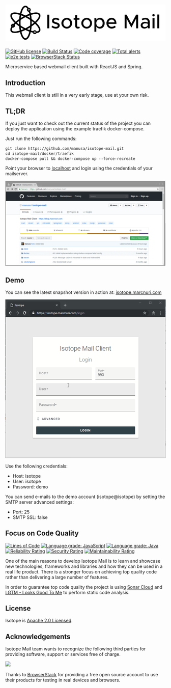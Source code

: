 # <img src="doc/isotope-logo-h-800.png" alt="Isotope Mail Client" />
 [![GitHub license](https://img.shields.io/badge/license-Apache%202.0-blue.svg)](https://github.com/manusa/isotope-mail/blob/master/LICENSE) 
 [![Build Status](https://travis-ci.org/manusa/isotope-mail.svg?branch=master)](https://travis-ci.org/manusa/isotope-mail) 
 [![Code coverage](https://sonarcloud.io/api/project_badges/measure?project=manusa_isotope-mail&metric=coverage)](https://sonarcloud.io/component_measures?id=manusa_isotope-mail&metric=coverage) 
 [![Total alerts](https://img.shields.io/lgtm/alerts/g/manusa/isotope-mail.svg?logo=lgtm&logoWidth=18)](https://lgtm.com/projects/g/manusa/isotope-mail/alerts/) 
 [![e2e tests](https://img.shields.io/travis/manusa/isotope-mail-e2e-tests.svg?label=e2e+tests)](https://manusa.github.com/isotope-mail-e2e-tests) 
 [![BrowserStack Status](https://www.browserstack.com/automate/badge.svg?badge_key=elhXKzgwaTdHQVBVSktYWkpXUFZ0bittOWxnallCZmQyUlRJSERsSWhPVT0tLUorUGlwOVdrYnJQOUlEeFZnOFcxQ0E9PQ==--ea07b9af5d47a508232c96d1805fad609073b527)](https://www.browserstack.com/automate/public-build/elhXKzgwaTdHQVBVSktYWkpXUFZ0bittOWxnallCZmQyUlRJSERsSWhPVT0tLUorUGlwOVdrYnJQOUlEeFZnOFcxQ0E9PQ==--ea07b9af5d47a508232c96d1805fad609073b527)

Microservice based webmail client built with ReactJS and Spring.

## Introduction

This webmail client is still in a very early stage, use at your own risk.

## TL;DR

If you just want to check out the current status of the project you can deploy the application
using the example traefik docker-compose.

Just run the following commands:

```
git clone https://github.com/manusa/isotope-mail.git
cd isotope-mail/docker/traefik
docker-compose pull && docker-compose up --force-recreate
```

Point your browser to [localhost](http://localhost) and login using the credentials of your mailserver.

<p>
  <img src="doc/tldr-isotope-deploy.gif" />
</p>

## Demo

You can see the latest snapshot version in action at: [isotope.marcnuri.com](https://isotope.marcnuri.com/login?serverHost=isotope&user=isotope&smtpPort=25&smtpSsl=false)

<p>
  <img src="doc/isotope-demo-login.gif" />
</p>

Use the following credentials:
 - Host: isotope
 - User: isotope
 - Password: demo

You can send e-mails to the demo account (isotope@isotope) by setting the SMTP server advanced settings:
 - Port: 25
 - SMTP SSL: false

## Focus on Code Quality
 [![Lines of Code](https://sonarcloud.io/api/project_badges/measure?project=manusa_isotope-mail&metric=ncloc)](https://sonarcloud.io/dashboard?id=manusa_isotope-mail) 
 [![Language grade: JavaScript](https://img.shields.io/lgtm/grade/javascript/g/manusa/isotope-mail.svg?logo=lgtm&logoWidth=18)](https://lgtm.com/projects/g/manusa/isotope-mail/context:javascript) 
 [![Language grade: Java](https://img.shields.io/lgtm/grade/java/g/manusa/isotope-mail.svg?logo=lgtm&logoWidth=18)](https://lgtm.com/projects/g/manusa/isotope-mail/context:java) 
 [![Reliability Rating](https://sonarcloud.io/api/project_badges/measure?project=manusa_isotope-mail&metric=reliability_rating)](https://sonarcloud.io/dashboard?id=manusa_isotope-mail) 
 [![Security Rating](https://sonarcloud.io/api/project_badges/measure?project=manusa_isotope-mail&metric=security_rating)](https://sonarcloud.io/dashboard?id=manusa_isotope-mail) 
 [![Maintainability Rating](https://sonarcloud.io/api/project_badges/measure?project=manusa_isotope-mail&metric=sqale_rating)](https://sonarcloud.io/dashboard?id=manusa_isotope-mail) 
 
One of the main reasons to develop Isotope Mail is to learn and showcase new technologies, frameworks and libraries
and how they can be used in a real life product. There is a stronger focus on achieving top quality code rather
than delivering a large number of features.

In order to guarantee top code quality the project is using
[Sonar Cloud](https://sonarcloud.io/dashboard?id=manusa_isotope-mail) and
[LGTM - Looks Good To Me](https://lgtm.com/projects/g/manusa/isotope-mail/) to perform static code analysis.

## License

Isotope is [Apache 2.0 Licensed](./LICENSE).

## Acknowledgements

Isotope Mail team wants to recognize the following third parties for providing software,
support or services free of charge.

<img width=200 src="https://p14.zdusercontent.com/attachment/1015988/jnfTAsRFuKVzfvJMDJ8Ui45p8?token=eyJhbGciOiJkaXIiLCJlbmMiOiJBMTI4Q0JDLUhTMjU2In0..H0_YyxaE762GtXQvUnHoYw.R3tCI87tR-lehrK_zjT7GmEI--69EORCPWqTPY_iVa2Pt7468NrQBRAvoO5k1-H0W5YJGw45Fnz6ArGGOX796PWiCdTujuUv0_OTnRKnXU1Zjw3ytoLLFdZH1NTOxAvJUqt8RA3-Dj3mKJ-IGy7l-oqxN5zDXppNQA5xumK9uYu6VNp2JzjMg1ZnPzcOxub5jy7dqMmsxSN9mzpRgjjsNBUKI8a9I4jVzDm13tPLBjKl2bRdxVS14IapUYBpW8NRDrhw8f4mfYYtKR8CSFlCNiFkKtZd-CpZYGLgH7Y23CU.RqsF1R4_vpfkA7VhBRgsZQ" />

Thanks to [BrowserStack](https://www.browserstack.com) for providing a free open source account
to use their products for testing in real devices and browsers.
